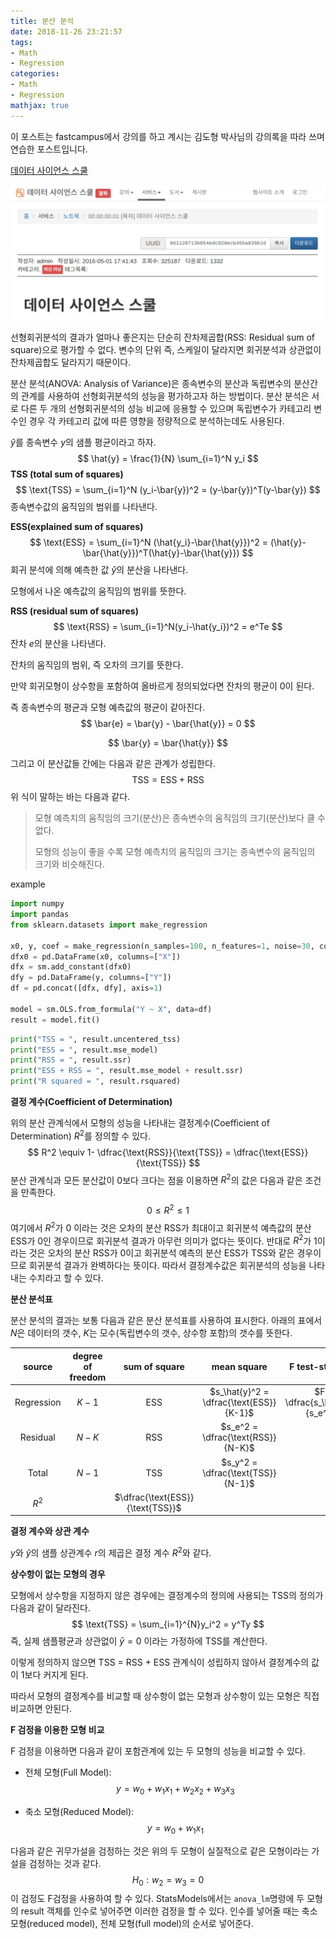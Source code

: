 ```yaml
---
title: 분산 분석
date: 2018-11-26 23:21:57
tags: 
- Math
- Regression
categories:
- Math
- Regression
mathjax: true
---
```


이 포스트는 fastcampus에서 강의를 하고 계시는 김도형 박사님의 강의록을 따라 쓰며 연습한 포스트입니다.

[데이터 사이언스 스쿨](https://datascienceschool.net/view-notebook/661128713b654edc928ecb455a826b1d/)

![](/images/1543299373849.png)

선형회귀분석의 결과가 얼마나 좋은지는 단순히 잔차제곱합(RSS: Residual sum of square)으로 평가할 수 없다. 변수의 단위 즉, 스케일이 달라지면 회귀분석과 상관없이 잔차제곱합도 달라지기 때문이다.



분산 분석(ANOVA: Analysis of Variance)은 종속변수의 분산과 독립변수의 분산간의 관계를 사용하여 선형회귀분석의 성능을 평가하고자 하는 방법이다. 분산 분석은 서로 다른 두 개의 선형회귀분석의 성능 비교에 응용할 수 있으며 독립변수가 카테고리 변수인 경우 각 카테고리 값에 따른 영향을 정량적으로 분석하는데도 사용된다.



$\hat{y}$를 종속변수 $y$의 샘플 평균이라고 하자.
$$
\hat{y} = \frac{1}{N} \sum_{i=1}^N y_i
$$
**TSS (total sum of squares)**
$$
\text{TSS} = \sum_{i=1}^N (y_i-\bar{y})^2 = (y-\bar{y})^T(y-\bar{y})
$$
종속변수값의 움직임의 범위를 나타낸다.



**ESS(explained sum of squares)**
$$
\text{ESS} = \sum_{i=1}^N (\hat{y_i}-\bar{\hat{y}})^2 = (\hat{y}-\bar{\hat{y}})^T(\hat{y}-\bar{\hat{y}})
$$
회귀 분석에 의해 예측한 값 $\hat{y}$의 분산을 나타낸다.

모형에서 나온 예측값의 움직임의 범위를 뜻한다.



**RSS (residual sum of squares)**
$$
\text{RSS} = \sum_{i=1}^N(y_i-\hat{y_i})^2 = e^Te
$$
잔차 $e$의 분산을 나타낸다.

잔차의 움직임의 범위, 즉 오차의 크기를 뜻한다.



만약 회귀모형이 상수항을 포함하여 올바르게 정의되었다면 잔차의 평균이 0이 된다.

즉 종속변수의 평균과 모형 예측값의 평균이 같아진다.
$$
\bar{e} = \bar{y} - \bar{\hat{y}} = 0
$$

$$
\bar{y} = \bar{\hat{y}}
$$

그리고 이 분산값들 간에는 다음과 같은 관계가 성립한다.
$$
\text{TSS} = \text{ESS} + \text{RSS}
$$
위 식이 말하는 바는 다음과 같다.

> 모형 예측치의 움직임의 크기(분산)은 종속변수의 움직임의 크기(분산)보다 클 수 없다.
>
> 모형의 성능이 좋을 수록 모형 예측치의 움직임의 크기는 종속변수의 움직임의 크기와 비슷해진다.



example

```python
import numpy
import pandas
from sklearn.datasets import make_regression

x0, y, coef = make_regression(n_samples=100, n_features=1, noise=30, coef=True, random_state=0)
dfx0 = pd.DataFrame(x0, columns=["X"])
dfx = sm.add_constant(dfx0)
dfy = pd.DataFrame(y, columns=["Y"])
df = pd.concat([dfx, dfy], axis=1)

model = sm.OLS.from_formula("Y ~ X", data=df)
result = model.fit()
```

```python
print("TSS = ", result.uncentered_tss)
print("ESS = ", result.mse_model)
print("RSS = ", result.ssr)
print("ESS + RSS = ", result.mse_model + result.ssr)
print("R squared = ", result.rsquared)
```



**결정 계수(Coefficient of Determination)**

위의 분산 관계식에서 모형의 성능을 나타내는 결정계수(Coefficient of Determination) $R^2$를 정의할 수 있다.
$$
R^2 \equiv 1- \dfrac{\text{RSS}}{\text{TSS}} = \dfrac{\text{ESS}}{\text{TSS}}
$$
분산 관계식과 모든 분산값이 0보다 크다는 점을 이용하면 $R^2$의 값은 다음과 같은 조건을 만족한다.
$$
0 \leq R^2 \leq 1
$$
여기에서 $R^2$가 0 이라는 것은 오차의 분산 RSS가 최대이고 회귀분석 예측값의 분산 ESS가 0인 경우이므로 회귀분석 결과가 아무런 의미가 없다는 뜻이다. 반대로 $R^2$가 1이라는 것은 오차의 분산 RSS가 0이고 회귀분석 예측의 분산 ESS가 TSS와 같은 경우이므로 회귀분석 결과가 완벽하다는 뜻이다. 따라서 결정계수값은 회귀분석의 성능을 나타내는 수치라고 할 수 있다.



**분산 분석표**

분산 분석의 결과는 보통 다음과 같은 분산 분석표를 사용하여 표시한다. 아래의 표에서 $N$은 데이터의 갯수, $K$는 모수(독립변수의 갯수, 상수항 포함)의 갯수를 뜻한다.

|   source   | degree of freedom |          sum of square           |               mean square               |        F test-statistics         | p-value |
| :--------: | :---------------: | :------------------------------: | :-------------------------------------: | :------------------------------: | :-----: |
| Regression |      $K -1$       |           $\text{ESS}$           | $s_\hat{y}^2 = \dfrac{\text{ESS}}{K-1}$ | $F = \dfrac{s_\hat{y}^2}{s_e^2}$ | p-value |
|  Residual  |      $N - K$      |           $\text{RSS}$           |    $s_e^2 = \dfrac{\text{RSS}}{N-K}$    |                                  |         |
|   Total    |      $N - 1$      |           $\text{TSS}$           |    $s_y^2 = \dfrac{\text{TSS}}{N-1}$    |                                  |         |
|   $R^2$    |                   | $\dfrac{\text{ESS}}{\text{TSS}}$ |                                         |                                  |         |



**결정 계수와  상관 계수**

$y$와 $\hat{y}$의 샘플 상관계수 $r$의 제곱은 결정 계수 $R^2$와 같다.



**상수항이 없는 모형의 경우**

모형에서 상수항을 지정하지 않은 경우에는 결정계수의 정의에 사용되는 TSS의 정의가 다음과 같이 달라진다.
$$
\text{TSS} = \sum_{i=1}^{N}y_i^2 = y^Ty
$$
즉, 실제 샘플평균과 상관없이 $\bar{y} = 0$ 이라는 가정하에 TSS를 계산한다.

이렇게 정의하지 않으면 TSS = RSS + ESS 관계식이 성립하지 않아서 결정계수의 값이 1보다 커지게 된다.

따라서 모형의 결정계수를 비교할 때 상수항이 없는 모형과 상수항이 있는 모형은 직접 비교하면 안된다.



**F 검정을 이용한 모형 비교**

F 검정을 이용하면 다음과 같이 포함관계에 있는 두 모형의 성능을 비교할 수 있다.

- 전체 모형(Full Model):
  $$
  y = w_0 + w_1x_1 + w_2x_2 + w_3x_3
  $$







- 축소 모형(Reduced Model):
  $$
  y = w_0 + w_1x_1
  $$







다음과 같은 귀무가설을 검정하는 것은 위의 두 모형이 실질적으로 같은 모형이라는 가설을 검정하는 것과 같다.
$$
H_0 : w_2 = w_3 = 0
$$
이 검정도 F검정을 사용하여 할 수 있다. StatsModels에서는 `anova_lm`명령에 두 모형의 result 객체를 인수로 넣어주면 이러한 검정을 할 수 있다. 인수를 넣어줄 때는 축소 모형(reduced model), 전체 모형(full model)의 순서로 넣어준다.



